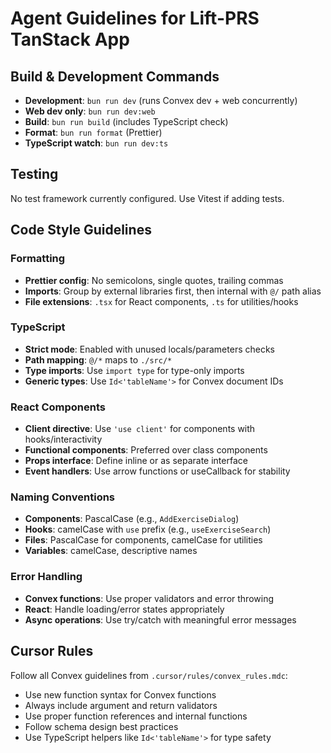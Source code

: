 # Agent Guidelines for Lift-PRS TanStack App

## Build & Development Commands

- **Development**: `bun run dev` (runs Convex dev + web concurrently)
- **Web dev only**: `bun run dev:web`
- **Build**: `bun run build` (includes TypeScript check)
- **Format**: `bun run format` (Prettier)
- **TypeScript watch**: `bun run dev:ts`

## Testing

No test framework currently configured. Use Vitest if adding tests.

## Code Style Guidelines

### Formatting

- **Prettier config**: No semicolons, single quotes, trailing commas
- **Imports**: Group by external libraries first, then internal with `@/` path alias
- **File extensions**: `.tsx` for React components, `.ts` for utilities/hooks

### TypeScript

- **Strict mode**: Enabled with unused locals/parameters checks
- **Path mapping**: `@/*` maps to `./src/*`
- **Type imports**: Use `import type` for type-only imports
- **Generic types**: Use `Id<'tableName'>` for Convex document IDs

### React Components

- **Client directive**: Use `'use client'` for components with hooks/interactivity
- **Functional components**: Preferred over class components
- **Props interface**: Define inline or as separate interface
- **Event handlers**: Use arrow functions or useCallback for stability

### Naming Conventions

- **Components**: PascalCase (e.g., `AddExerciseDialog`)
- **Hooks**: camelCase with `use` prefix (e.g., `useExerciseSearch`)
- **Files**: PascalCase for components, camelCase for utilities
- **Variables**: camelCase, descriptive names

### Error Handling

- **Convex functions**: Use proper validators and error throwing
- **React**: Handle loading/error states appropriately
- **Async operations**: Use try/catch with meaningful error messages

## Cursor Rules

Follow all Convex guidelines from `.cursor/rules/convex_rules.mdc`:

- Use new function syntax for Convex functions
- Always include argument and return validators
- Use proper function references and internal functions
- Follow schema design best practices
- Use TypeScript helpers like `Id<'tableName'>` for type safety
